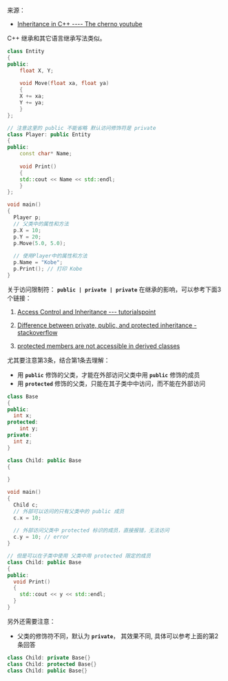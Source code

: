 来源：

- [Inheritance in C++  ---- The cherno youtube](https://www.youtube.com/watch?v=X8nYM8wdNRE&list=PLlrATfBNZ98dudnM48yfGUldqGD0S4FFb&index=27)

 C++ 继承和其它语言继承写法类似。

```c++
class Entity
{
public:
	float X, Y;
	
	void Move(float xa, float ya)
	{
    X += xa;
    Y += ya;
	}
};

// 注意这里的 public 不能省略 默认访问修饰符是 private
class Player: public Entity
{
public:
	const char* Name;
	
	void Print()
	{
    std::cout << Name << std::endl;
	}
};

void main()
{
  Player p;
  // 父类中的属性和方法
  p.X = 10;
  p.Y = 20;
  p.Move(5.0, 5.0);
  
  // 使用Player中的属性和方法
  p.Name = "Kobe";
  p.Print(); // 打印 Kobe
}
```

关于访问限制符： **`public | private | private`** 在继承的影响，可以参考下面3个链接：

1. [Access Control and Inheritance --- tutorialspoint](https://www.tutorialspoint.com/cplusplus/cpp_inheritance.htm)

2. [Difference between private, public, and protected inheritance - stackoverflow](https://stackoverflow.com/questions/860339/difference-between-private-public-and-protected-inheritance)

3. [protected members are not accessible in derived classes](https://stackoverflow.com/questions/10259802/protected-members-are-not-accessible-in-derived-classes)

尤其要注意第3条，结合第1条去理解：

- 用 **`public`** 修饰的父类，才能在外部访问父类中用 **`public`** 修饰的成员
- 用 **`protected`** 修饰的父类，只能在其子类中中访问，而不能在外部访问

```c++
class Base
{
public:
  int x;
protected:
	int y;
private:
  int z;
}

class Child: public Base
{
  
}

void main()
{
  Child c;
  // 外部可以访问的只有父类中的 public 成员
  c.x = 10;
  
  // 外部访问父类中 protected 标识的成员，直接报错，无法访问
  c.y = 10; // error
}

// 但是可以在子类中使用 父类中用 protected 限定的成员
class Child: public Base
{
public:
  void Print()
  {
    std::cout << y << std::endl;
  }
}
```

另外还需要注意：

- 父类的修饰符不同，默认为 **`private`**， 其效果不同,  具体可以参考上面的第2条回答

```c++
class Child: private Base{}
class Child: protected Base{}
class Child: public Base{}
```

